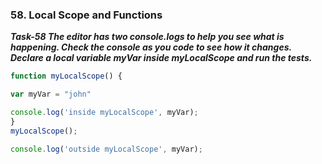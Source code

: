### 58. Local Scope and Functions
***Task-58 The editor has two console.logs to help you see what is happening. Check the console as you code to see how it changes. Declare a local variable myVar inside myLocalScope and run the tests.***
```js
function myLocalScope() {

var myVar = "john"

console.log('inside myLocalScope', myVar);
}
myLocalScope();

console.log('outside myLocalScope', myVar);